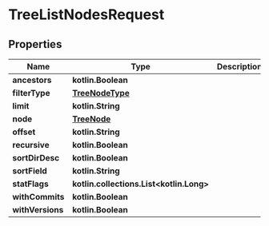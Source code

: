 
# TreeListNodesRequest

## Properties
| Name | Type | Description | Notes |
| ------------ | ------------- | ------------- | ------------- |
| **ancestors** | **kotlin.Boolean** |  |  [optional] |
| **filterType** | [**TreeNodeType**](TreeNodeType.md) |  |  [optional] |
| **limit** | **kotlin.String** |  |  [optional] |
| **node** | [**TreeNode**](TreeNode.md) |  |  [optional] |
| **offset** | **kotlin.String** |  |  [optional] |
| **recursive** | **kotlin.Boolean** |  |  [optional] |
| **sortDirDesc** | **kotlin.Boolean** |  |  [optional] |
| **sortField** | **kotlin.String** |  |  [optional] |
| **statFlags** | **kotlin.collections.List&lt;kotlin.Long&gt;** |  |  [optional] |
| **withCommits** | **kotlin.Boolean** |  |  [optional] |
| **withVersions** | **kotlin.Boolean** |  |  [optional] |
